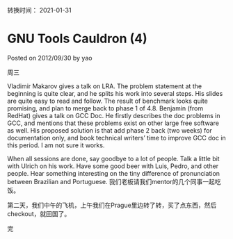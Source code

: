 转换时间： 2021-01-31

# GNU Tools Cauldron (4)
Posted on 2012/09/30 by yao	

周三

Vladimir Makarov gives a talk on LRA. The problem statement at the beginning is quite clear, and he splits his work into several steps. His slides are quite easy to read and follow. The  result of benchmark looks quite promising, and plan to merge back to phase 1 of 4.8. Benjamin (from RedHat) gives a talk on GCC Doc. He firstly describes the doc problems in GCC, and mentions that these problems exist on other large free software as well. His proposed solution is that add phase 2 back (two weeks) for documentation only, and book technical writers’ time to improve GCC doc in this period. I am not sure it works.

When all sessions are done, say goodbye to a lot of people. Talk a little bit with Ulrich on his work.  Have some good beer with Luis, Pedro, and other people. Hear something interesting on the tiny difference of pronunciation between Brazilian and Portuguese.  我们老板请我们mentor的几个同事一起吃饭。

第二天，我们中午的飞机，上午我们在Prague里边转了转，买了点东西，然后checkout，就回国了。

完
